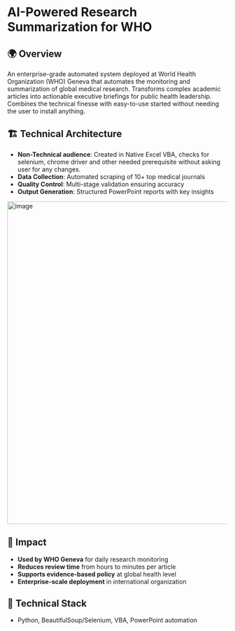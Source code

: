 # AI-Powered Research Summarization for WHO

## 🌍 Overview
An enterprise-grade automated system deployed at World Health Organization (WHO) Geneva that automates the monitoring and summarization of global medical research. Transforms complex academic articles into actionable executive briefings for public health leadership. Combines the technical finesse with easy-to-use started without needing the user to install anything.

## 🏗️ Technical Architecture
- **Non-Technical audience**: Created in Native Excel VBA, checks for selenium, chrome driver and other needed prerequisite without asking user for any changes.
- **Data Collection**: Automated scraping of 10+ top medical journals
- **Quality Control**: Multi-stage validation ensuring accuracy
- **Output Generation**: Structured PowerPoint reports with key insights

<img width="1307" height="738" alt="image" src="https://github.com/user-attachments/assets/075422ef-9e39-43fb-8b3e-8d3e1288ab7c" />

## 🎯 Impact
- **Used by WHO Geneva** for daily research monitoring
- **Reduces review time** from hours to minutes per article
- **Supports evidence-based policy** at global health level
- **Enterprise-scale deployment** in international organization

## 🔧 Technical Stack
- Python, BeautifulSoup/Selenium, VBA, PowerPoint automation
